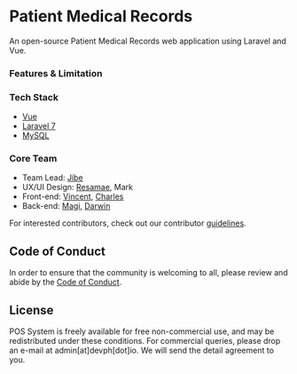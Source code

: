 # Patient Medical Records

An open-source Patient Medical Records web application using Laravel and Vue.

### Features & Limitation

### Tech Stack

-   [Vue](https://vuejs.org/)
-   [Laravel 7](https://laravel.com/docs/7.x)
-   [MySQL](https://www.mysql.com/)

### Core Team

-   Team Lead: [Jibe](https://github.com/djma777)
-   UX/UI Design: [Resamae](https://github.com/mikie27), Mark
-   Front-end: [Vincent](https://github.com/vbgiron), [Charles](https://github.com/Vincexx)
-   Back-end: [Magi](https://github.com/magijoylarin), [Darwin](https://github.com/DarwinBuelo)

For interested contributors, check out our contributor [guidelines](CONTRIBUTING.md).

## Code of Conduct

In order to ensure that the community is welcoming to all, please review and abide by the [Code of Conduct](CODE_OF_CONDUCT.md).

## License

POS System is freely available for free non-commercial use, and may be redistributed under these conditions. For commercial queries, please drop an e-mail at admin[at]devph[dot]io. We will send the detail agreement to you.
